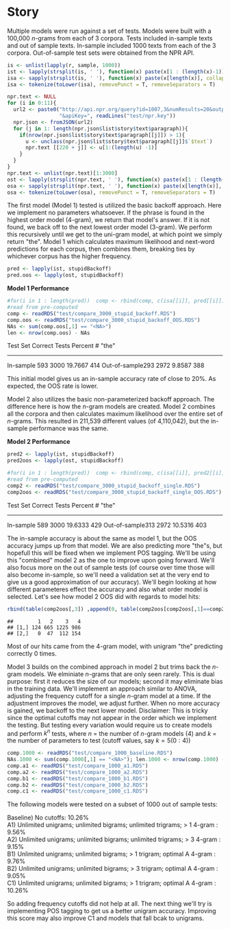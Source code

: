 # Story


Multiple models were run against a set of tests. Models were built with a 100,000 *n*-grams from 
each of 3 corpora. Tests included in-sample texts and out of sample texts. In-sample included 1000
texts from each of the 3 corpora. Out-of-sample test sets were obtained from the NPR API.


```r
is <- unlist(lapply(r, sample, 1000))
ist <- lapply(strsplit(is, ' '), function(x) paste(x[1 : (length(x)-1)], collapse = " "))
isa <- sapply(strsplit(is, ' '), function(x) paste(x[length(x)], collapse = " "))
isa <- tokenize(toLower(isa), removePunct = T, removeSeparators = T)
```


```r
npr.text <- NULL
for (i in 0:11){
  url2 <- paste0("http://api.npr.org/query?id=1007,3&numResults=20&output=JSON&startNum=", (20*i)+1,
                 "&apiKey=", readLines("test/npr.key"))
  npr.json <- fromJSON(url2)
  for (j in 1: length(npr.json$list$story$text$paragraph)){
    if(nrow(npr.json$list$story$text$paragraph[[j]]) > 1){
      u <- unclass(npr.json$list$story$text$paragraph[[j]]$`$text`)
      npr.text [[220 + j]] <- u[1:(length(u) -1)]
    }
  }
}
npr.text <- unlist(npr.text)[1:3000]
ost <- lapply(strsplit(npr.text, ' '), function(x) paste(x[1 : (length(x)-1)], collapse = " "))
osa <- sapply(strsplit(npr.text, ' '), function(x) paste(x[length(x)], collapse = " "))
osa <- tokenize(toLower(osa), removePunct = T, removeSeparators = T)
```

The first model (Model 1) tested is utilized the basic backoff approach. Here we implement no
parameters whatsoever. If the phrase is found in the highest order model (4-gram), we return that
model's answer. If it is not found, we back off to the next lowest order model (3-gram). We perform
this recursively until we get to the uni-gram model, at which point we simply return "the". Model 1
which calculates maximum likelihood and next-word predictions for each corpus, then combines them, breaking ties by whichever corpus has the higher frequency. 


```r
pred <- lapply(ist, stupidBackoff)
pred.oos <- lapply(ost, stupidBackoff)
```

**Model 1 Performance**

```r
#for(i in 1 : length(pred))  comp <- rbind(comp, c(isa[[i]], pred[[i]]))
#read from pre-computed
comp <- readRDS("test/compare_3000_stupid_backoff.RDS")
comp.oos <- readRDS("test/compare_3000_stupid_backoff_OOS.RDS")
NAs <- sum(comp.oos[,1] == "<NA>")
len <- nrow(comp.oos) - NAs
```

Test Set     Correct Tests Percent   # "the"
--------     ------- ----- -------   -----------
In-sample    593     3000    19.7667   414
Out-of-sample293     2972    9.8587     388

This initial model gives us an in-sample accuracy rate of close to 20%. As expected, the OOS rate is 
lower.

Model 2 also utilizes the basic non-parameterized backoff approach. The difference here is how the
*n*-gram models are created. Model 2 combines all the corpora and then calculates maximum
likelihood over the entire set of *n*-grams. This resulted in 211,539 different values (of 4,110,042), but the in-sample performance was the same.



**Model 2 Performance**


```r
pred2 <- lapply(ist, stupidBackoff)
pred2oos <- lapply(ost, stupidBackoff)
```


```r
#for(i in 1 : length(pred))  comp <- rbind(comp, c(isa[[i]], pred2[[i]]))
#read from pre-computed
comp2 <- readRDS("test/compare_3000_stupid_backoff_single.RDS")
comp2oos <- readRDS("test/compare_3000_stupid_backoff_single_OOS.RDS")
```

Test Set     Correct Tests Percent   # "the"
--------     ------- ----- -------   -----------
In-sample    589     3000    19.6333   429
Out-of-sample313     2972    10.5316   403


The in-sample accuracy is about the same as model 1, but the OOS accuracy jumps up from that model. 
We are also predicting more "the"s, but hopefull this will be fixed when we implement POS tagging. 
We'll be using this "combined" model 2 as the one to improve upon going forward. We'll also focus
more on the out of sample tests (of course over time those will also become in-sample, so we'll 
need a validation set at the very end to give us a good approximation of our accuracy). We'll begin
looking at how different parameteres effect the accuracy and also what order model is selected. 
Let's see how model 2 OOS did with regards to model hits:


```r
rbind(table(comp2oos[,3]) ,append(0, table(comp2oos[comp2oos[,1]==comp2oos[,2], 3])))
```

```
##        1   2    3   4
## [1,] 124 665 1225 986
## [2,]   0  47  112 154
```

Most of our hits came from the 4-gram model, with unigram "the" predicting correctly 0 times.

Model 3 builds on the combined approach in model 2 but trims back the *n*-gram models. We elminiate 
*n*-grams that are only seen rarely. This is dual purpose: first it reduces the size of our models;
second it may eliminate bias in the training data. We'll implement an approach similar to ANOVA, 
adjusting the frequency cutoff for a single  *n*-gram model at a time. If the adjustment improves the model, we adjust further. When no more accuracy is gained, we backoff to the next lower model.
Disclaimer: This is tricky since the optimal cutoffs may not appear in the order which we implement the testing. But testing every variation would require us to create models and perform $k^n$ tests, where $n$ = the
number of *n*-gram models (4) and $k$ = the number of parameters to test (cutoff values, say $k = 5 (0:4)$)


```r
comp.1000 <- readRDS("test/compare_1000_baseline.RDS")
NAs.1000 <- sum(comp.1000[,1] == "<NA>"); len.1000 <- nrow(comp.1000) - NAs.1000
comp.a1 <- readRDS("test/compare_1000_a1.RDS")
comp.a2 <- readRDS("test/compare_1000_a2.RDS")
comp.b1 <- readRDS("test/compare_1000_b1.RDS")
comp.b2 <- readRDS("test/compare_1000_b2.RDS")
comp.c1 <- readRDS("test/compare_1000_c1.RDS")
```

The following models were tested on a subset of 1000 out of sample tests:  

Baseline) No cutoffs: 10.26%  
A1) Unlimited unigrams; unlimited bigrams; unlimited trigrams; > 1 4-gram :
9.56%  
A2) Unlimited unigrams; unlimited bigrams; unlimited trigrams; > 3 4-gram :
9.15%  
B1) Unlimited unigrams; unlimited bigrams; > 1 trigram; optimal A 4-gram :
9.76%  
B2) Unlimited unigrams; unlimited bigrams; > 3 trigram; optimal A 4-gram :
9.05%  
C1) Unlimited unigrams; unlimited bigrams; > 1 trigram; optimal A 4-gram :
10.26%  

So adding frequency cutoffs did not help at all. The next thing we'll try is implementing POS 
tagging to get us a better unigram accuracy. Improving this score may also improve C1 and models 
that fall bcak to unigrams.

